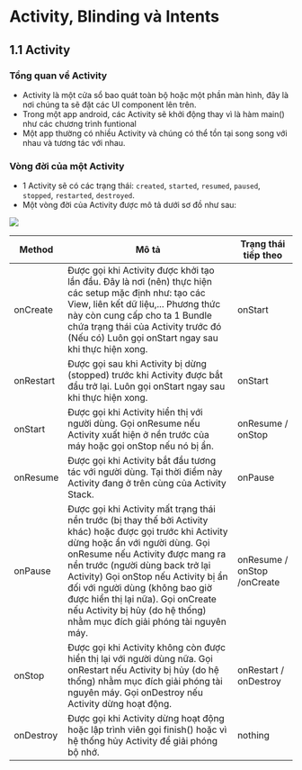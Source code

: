 # Activity, Blinding và Intents
## 1.1 Activity
### Tổng quan về Activity
* Activity là một cửa sổ bao quát toàn bộ hoặc một phần màn hình, đây là nơi chúng ta sẽ đặt các UI component lên trên.
* Trong một app android, các Activity sẽ khởi động thay vì là hàm main() như các chương trình funtional
* Một app thường có nhiều Activity và chúng có thể tồn tại song song với nhau và tương tác với nhau.
### Vòng đời của một Activity
* 1 Activity sẽ có các trạng thái: `created`, `started`, `resumed`, `paused`, `stopped`, `restarted`, `destroyed`.
* Một vòng đời của Activity được mô tả dưới sơ đồ như sau:

![](https://static.wixstatic.com/media/f1e508_78c6386c3aa94ba39e215babb6314b1e~mv2.png/v1/fill/w_540,h_613,al_c,q_90/f1e508_78c6386c3aa94ba39e215babb6314b1e~mv2.webp)

|Method | Mô tả | Trạng thái tiếp theo|
|---|---|---|
|onCreate| Được gọi khi Activity được khởi tạo lần đầu. Đây là nơi (nên) thực hiện các setup mặc định như: tạo các View, liên kết dữ liệu,... Phương thức này còn cung cấp cho ta 1 Bundle chứa trạng thái của Activity trước đó (Nếu có) Luôn gọi onStart ngay sau khi thực hiện xong.|onStart|
|onRestart|Được gọi sau khi Activity bị dừng (stopped) trước khi Activity được bắt đầu trở lại. Luôn gọi onStart ngay sau khi thực hiện xong.|onStart|
|onStart|Được gọi khi Activity hiển thị với người dùng. Gọi onResume nếu Activity xuất hiện ở nền trước của máy hoặc gọi onStop nếu nó bị ẩn.|onResume / onStop|
|onResume|Được gọi khi Activity bắt đầu tương tác với người dùng. Tại thời điểm này Activity đang ở trên cùng của Activity Stack.|onPause|
|onPause|Được gọi khi Activity mất trạng thái nền trước (bị thay thế bởi Activity khác) hoặc được gọi trước khi Activity dừng hoặc ẩn với người dùng. Gọi onResume nếu Activity được mang ra nền trước (người dùng back trở lại Activity) Gọi onStop nếu Activity bị ẩn đối với người dùng (không bao giờ được hiển thị lại nữa). Gọi onCreate nếu Activity bị hủy (do hệ thống) nhằm mục đích giải phóng tài nguyên máy.|onResume / onStop /onCreate|
|onStop|Được gọi khi Activity không còn được hiển thị lại với người dùng nữa. Gọi onRestart nếu Activity bị hủy (do hệ thống) nhằm mục đích giải phóng tài nguyên máy. Gọi onDestroy nếu Activity dừng hoạt động.|onRestart / onDestroy|
|onDestroy|Được gọi khi Activity dừng hoạt động hoặc lập trình viên gọi finish() hoặc vì hệ thống hủy Activity để giải phóng bộ nhớ.|nothing|
